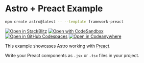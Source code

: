 # Astro + Preact Example

```sh
npm create astro@latest -- --template framework-preact
```

[![Open in StackBlitz](https://developer.stackblitz.com/img/open_in_stackblitz.svg)](https://stackblitz.com/github/withastro/astro/tree/latest/examples/framework-preact)
[![Open with CodeSandbox](https://assets.codesandbox.io/github/button-edit-lime.svg)](https://codesandbox.io/p/sandbox/github/withastro/astro/tree/latest/examples/framework-preact)
[![Open in GitHub Codespaces](https://github.com/codespaces/badge.svg)](https://codespaces.new/withastro/astro?devcontainer_path=.devcontainer/framework-preact/devcontainer.json)
[![Open in Codeanywhere](https://codeanywhere.com/img/open-in-codeanywhere-btn.svg)](https://app.codeanywhere.com/#https://github.com/withastro/astro/tree/latest/examples/framework-preact)

This example showcases Astro working with [Preact](https://preactjs.com).

Write your Preact components as `.jsx` or `.tsx` files in your project.
